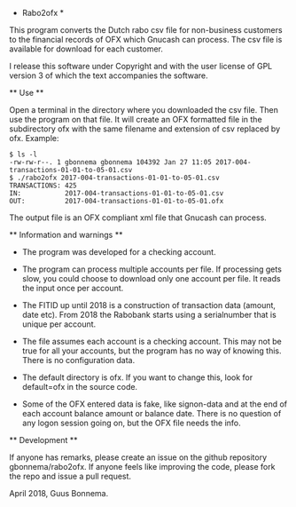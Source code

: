 * Rabo2ofx *

This program converts the Dutch rabo csv file for non-business
customers to the financial records of OFX which Gnucash
can process. The csv file is available for download for each customer.

I release this software under Copyright and with the user license of GPL version 3 of which the 
text accompanies the software.

** Use **

Open a terminal in the directory where you downloaded the csv file.
Then use the program on that file. It will create an OFX formatted file
in the subdirectory ofx with the same filename and extension of csv replaced by
ofx. Example:

    $ ls -l
    -rw-rw-r--. 1 gbonnema gbonnema 104392 Jan 27 11:05 2017-004-transactions-01-01-to-05-01.csv
	$ ./rabo2ofx 2017-004-transactions-01-01-to-05-01.csv
    TRANSACTIONS: 425
    IN:           2017-004-transactions-01-01-to-05-01.csv
    OUT:          2017-004-transactions-01-01-to-05-01.ofx

The output file is an OFX compliant xml file that Gnucash can process.

** Information and warnings **

* The program was developed for a checking account.

* The program can process multiple accounts per file. If processing gets slow, you could
  choose to download only one account per file. It reads the input once per account.

* The FITID up until 2018 is a construction of transaction data (amount, date etc). From 2018 the 
  Rabobank starts using a serialnumber that is unique per account.

* The file assumes each account is a checking account. This may not be true for all
  your accounts, but the program has no way of knowing this. There is no configuration data.

* The default directory is ofx. If you want to change this, look for default=ofx in the source code.

* Some of the OFX entered data is fake, like signon-data and at the end of each account balance
  amount or balance date. There is no question of any logon session going on, but the OFX file needs
  the info.

** Development **

If anyone has remarks, please create an issue on the github repository gbonnema/rabo2ofx.
If anyone feels like improving the code, please fork the repo and issue a pull request.

April 2018, Guus Bonnema.
